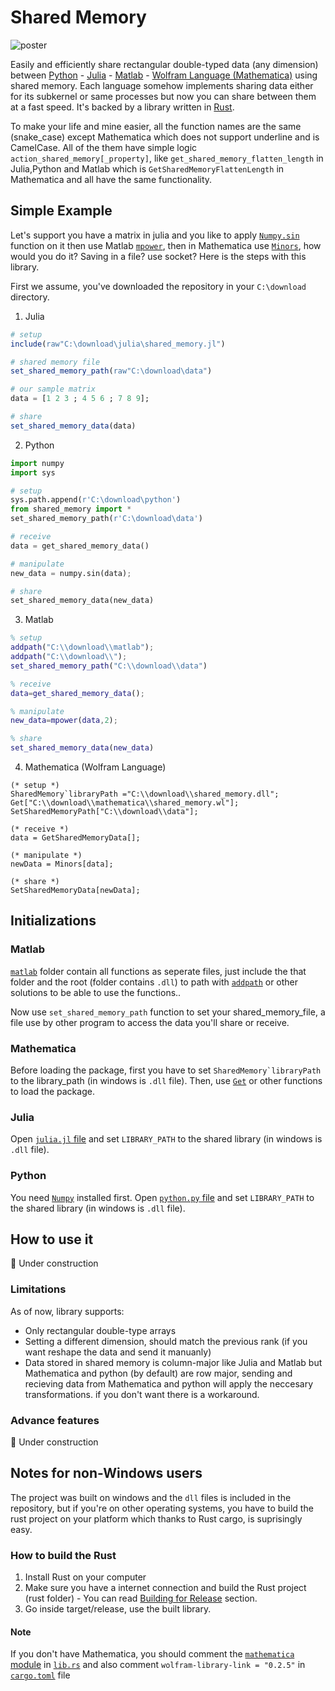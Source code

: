 # Shared Memory


![poster](https://user-images.githubusercontent.com/56647066/184504837-42af271b-85a1-48a3-b30e-3f725012c919.jpg)

Easily and efficiently share rectangular double-typed data (any dimension) between [Python](https://python.org) - [Julia](https://julialang.org) - [Matlab](https://mathworks.com) - [Wolfram Language (Mathematica)](https://www.wolfram.com/mathematica/) using shared memory. Each language somehow implements sharing data either for its subkernel or same processes but now you can share between them at a fast speed. It's backed by a library written in [Rust](https://rust-lang.org/).

To make your life and mine easier, all the function names are the same (snake_case) except Mathematica which does not support underline and is CamelCase. All of the them have simple logic `action_shared_memory[_property]`, like `get_shared_memory_flatten_length` in Julia,Python and Matlab which is `GetSharedMemoryFlattenLength` in Mathematica and all have the same functionality.

## Simple Example
Let's support you have a matrix in julia and you like to apply [`Numpy.sin`](https://numpy.org/doc/stable/reference/generated/numpy.sin.html) function on it then use Matlab [`mpower`](https://uk.mathworks.com/help/matlab/ref/mpower.html), then in Mathematica use [`Minors`](https://reference.wolfram.com/language/ref/Minors.html), how would you do it? Saving in a file? use socket? Here is the steps with this library.

First we assume, you've downloaded the repository in your `C:\download` directory.

1. Julia
```Julia
# setup
include(raw"C:\download\julia\shared_memory.jl")

# shared memory file
set_shared_memory_path(raw"C:\download\data")

# our sample matrix
data = [1 2 3 ; 4 5 6 ; 7 8 9];

# share
set_shared_memory_data(data) 
```

2. Python
```python
import numpy
import sys

# setup
sys.path.append(r'C:\download\python')
from shared_memory import *
set_shared_memory_path(r'C:\download\data')

# receive
data = get_shared_memory_data()

# manipulate
new_data = numpy.sin(data);

# share
set_shared_memory_data(new_data)
```
3. Matlab
```matlab
% setup
addpath("C:\\download\\matlab");
addpath("C:\\download\\");
set_shared_memory_path("C:\\download\\data")

% receive
data=get_shared_memory_data();

% manipulate
new_data=mpower(data,2);

% share
set_shared_memory_data(new_data)
```
4. Mathematica (Wolfram Language)
```wolfram
(* setup *)
SharedMemory`libraryPath ="C:\\download\\shared_memory.dll";
Get["C:\\download\\mathematica\\shared_memory.wl"];
SetSharedMemoryPath["C:\\download\\data"];

(* receive *)
data = GetSharedMemoryData[];

(* manipulate *)
newData = Minors[data];

(* share *)
SetSharedMemoryData[newData];
```
## Initializations


### Matlab
[`matlab`](https://github.com/ben-izd/shared_memory/tree/main/matlab) folder contain all functions as seperate files, just include the that folder and the root (folder contains `.dll`) to path with [`addpath`](https://uk.mathworks.com/help/matlab/ref/addpath.html) or other solutions to be able to use the functions..

Now use `set_shared_memory_path` function to set your shared_memory_file, a file use by other program to access the data you'll share or receive.

### Mathematica
Before loading the package, first you have to set ```SharedMemory`libraryPath``` to the library_path (in windows is `.dll` file). Then, use [`Get`](https://reference.wolfram.com/language/ref/Get.html) or other functions to load the package.

### Julia
Open [`julia.jl` file](https://github.com/ben-izd/shared_memory/blob/a6dfdc00f4008959facd3b25b5e4320ada532214/julia/julia.jl#L2) and set `LIBRARY_PATH` to the shared library (in windows is `.dll` file).

### Python
You need [`Numpy`](https://pypi.org/project/numpy/) installed  first.
Open [`python.py` file](https://github.com/ben-izd/shared_memory/blob/3ba51ce3fa9eae2c57cacb268b686616d222fd7d/python/python.py#L6) and set `LIBRARY_PATH` to the shared library (in windows is `.dll` file).


## How to use it
🚧 Under construction

### Limitations
As of now, library supports:
- Only rectangular double-type arrays
- Setting a different dimension, should match the previous rank (if you want reshape the data and send it manuanly)
- Data stored in shared memory is column-major like Julia and Matlab but Mathematica and python (by default) are row major, sending and recieving data from Mathematica and python will apply the neccesary transformations. if you don't want there is a workaround.

### Advance features
🚧 Under construction

## Notes for non-Windows users
The project was built on windows and the `dll` files is included in the repository, but if you're on other operating systems, you have to build the rust project on your platform which thanks to Rust cargo, is suprisingly easy.

### How to build the Rust
1. Install Rust on your computer
2. Make sure you have a internet connection and build the Rust project (rust folder) - You can read [Building for Release](https://doc.rust-lang.org/book/ch01-03-hello-cargo.html#building-for-release) section.
3. Go inside target/release, use the built library.

#### Note
If you don't have Mathematica, you should comment the [`mathematica` module](https://github.com/ben-izd/shared_memory/blob/9b97dab3bbc81c122d4c966cee5ce1bf7733cf90/rust/src/lib.rs#L359) in [`lib.rs`](https://github.com/ben-izd/shared_memory/blob/main/rust/src/lib.rs) and also comment `wolfram-library-link = "0.2.5"` in [`cargo.toml`](https://github.com/ben-izd/shared_memory/blob/main/rust/Cargo.toml) file


